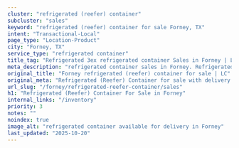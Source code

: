 ```yaml
---
cluster: "refrigerated (reefer) container"
subcluster: "sales"
keyword: "refrigerated (reefer) container for sale Forney, TX"
intent: "Transactional-Local"
page_type: "Location-Product"
city: "Forney, TX"
service_type: "refrigerated container"
title_tag: "Refrigerated 3ex refrigerated container Sales in Forney | LC Container"
meta_description: "refrigerated container sales in Forney. Refrigerated containers with climate control. Fast delivery, competitive pricing. Serving refrigerated reefer container area. Quote ID: IFM. Call (214) 524-4168 for your free quote today."
original_title: "Forney refrigerated (reefer) container for sale | LC"
original_meta: "Refrigerated (Reefer) Container for sale with delivery in Forney, TX. LC Container — local Since 2003. Get pricing today."
url_slug: "/forney/refrigerated-reefer-container/sales"
h1: "Refrigerated (Reefer) Container For Sale in Forney"
internal_links: "/inventory"
priority: 3
notes: ""
noindex: true
image_alt: "refrigerated container available for delivery in Forney"
last_updated: "2025-10-20"
---
```


<!-- TODO: Add unique city/inventory copy, images, and internal links here. -->
